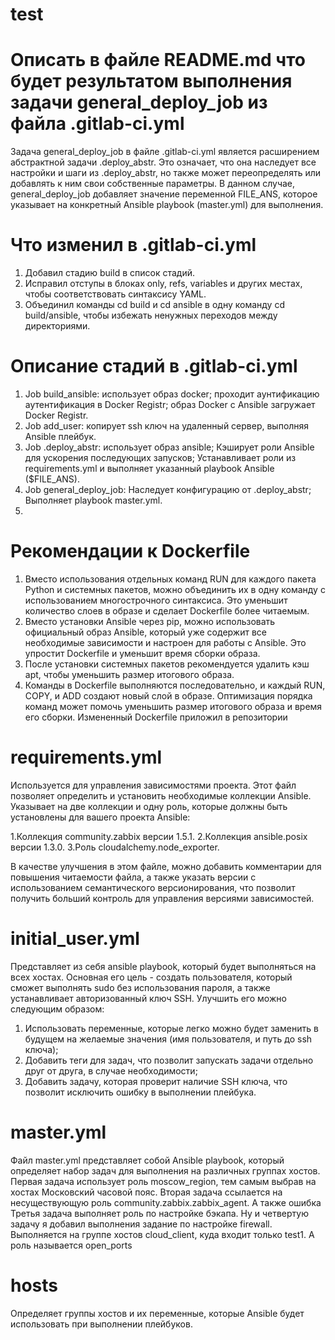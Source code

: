 # test

# Описать в файле README.md что будет результатом выполнения задачи general_deploy_job из файла .gitlab-ci.yml
Задача general_deploy_job в файле .gitlab-ci.yml является расширением абстрактной задачи .deploy_abstr. Это означает, что она наследует все настройки и шаги из .deploy_abstr, но также может переопределять или добавлять к ним свои собственные параметры. В данном случае, general_deploy_job добавляет значение переменной FILE_ANS, которое указывает на конкретный Ansible playbook (master.yml) для выполнения.

# Что изменил в .gitlab-ci.yml

1. Добавил стадию build в список стадий.
2. Исправил отступы в блоках only, refs, variables и других местах, чтобы соответствовать синтаксису YAML.
3. Объединил команды cd build и cd ansible в одну команду cd build/ansible, чтобы избежать ненужных переходов между директориями.

# Описание стадий в .gitlab-ci.yml

1. Job build_ansible: использует образ docker; проходит аунтификацию аутентификация в Docker Registr; образ Docker с Ansible загружает Docker Registr.
2. Job add_user: копирует ssh ключ на удаленный сервер, выполняя Ansible плейбук.
3. Job .deploy_abstr: использует образ ansible; Кэширует роли Ansible для ускорения последующих запусков; Устанавливает роли из requirements.yml и выполняет указанный playbook Ansible ($FILE_ANS).
4. Job general_deploy_job: Наследует конфигурацию от .deploy_abstr; Выполняет playbook master.yml.
5. 
# Рекомендации к Dockerfile
1. Вместо использования отдельных команд RUN для каждого пакета Python и системных пакетов, можно объединить их в одну команду с использованием многострочного синтаксиса. Это уменьшит количество слоев в образе и сделает Dockerfile более читаемым.
2. Вместо установки Ansible через pip, можно использовать официальный образ Ansible, который уже содержит все необходимые зависимости и настроен для работы с Ansible. Это упростит Dockerfile и уменьшит время сборки образа.
3. После установки системных пакетов рекомендуется удалить кэш apt, чтобы уменьшить размер итогового образа.
4. Команды в Dockerfile выполняются последовательно, и каждый RUN, COPY, и ADD создают новый слой в образе. Оптимизация порядка команд может помочь уменьшить размер итогового образа и время его сборки.
Измененный Dockerfile приложил в репозитории

# requirements.yml

Используется для управления зависимостями проекта. Этот файл позволяет определить и установить необходимые коллекции Ansible. Указывает на две коллекции и одну роль, которые должны быть установлены для вашего проекта Ansible:

1.Коллекция community.zabbix версии 1.5.1.
2.Коллекция ansible.posix версии 1.3.0.
3.Роль cloudalchemy.node_exporter.

В качестве улучшения в этом файле, можно добавить комментарии для повышения читаемости файла, а также указать версии с использованием семантического версионирования, что позволит получить больший контроль для управления версиями зависимостей.

# initial_user.yml

Представляет из себя ansible playbook, который будет выполняться на всех хостах. Основная его цель - создать пользователя, который сможет выполнять sudo без использования пароля, а также устанавливает авторизованный ключ SSH.
Улучшить его можно следующим образом:
1. Использовать переменные, которые легко можно будет заменить в будущем на желаемые значения (имя пользователя, и путь до ssh ключа);
2. Добавить теги для задач, что позволит запускать задачи отдельно друг от друга, в случае необходимости;
3. Добавить задачу, которая проверит наличие SSH ключа, что позволит исключить ошибку в выполнении плейбука.

# master.yml

Файл master.yml представляет собой Ansible playbook, который определяет набор задач для выполнения на различных группах хостов. 
Первая задача использует роль moscow_region, тем самым выбрав на хостах Московский часовой пояс.
Вторая задача ссылается на несуществующую роль community.zabbix.zabbix_agent. А также ошибка 
Третья задача выполняет роль по настройке бэкапа. 
Ну и четвертую задачу я добавил выполнения задание по настройке firewall. Выполняется на группе хостов cloud_client, куда входит только test1. А роль называется open_ports

# hosts

Определяет группы хостов и их переменные, которые Ansible будет использовать при выполнении плейбуков. 
